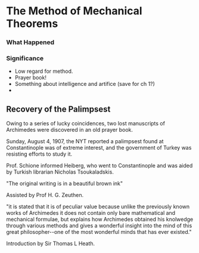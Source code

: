 # The Method of Mechanical Theorems

### What Happened
### Significance
* Low regard for method.
* Prayer book!
* Something about intelligence and artifice (save for ch 1?)
* 

## Recovery of the Palimpsest
Owing to a series of lucky coincidences, two lost manuscripts of Archimedes were discovered in an old prayer book.

Sunday, August 4, 1907, the NYT reported a palimpsest found at Constantinople was of extreme interest, and the government of Turkey was resisting efforts to study it.

Prof. Schione informed Heiberg, who went to Constantinople and was aided by Turkish librarian Nicholas Tsoukaladskis.

"The original writing is in a beautiful brown ink"

Assisted by Prof H. G. Zeuthen.

"it is stated that it is of peculiar value because unlike the previously known works of Archimedes it does not contain only bare mathematical and mechanical formulae, but explains how Archimedes obtained his knolwedge through various methods and gives a wonderful insight into the mind of this great philosopher--one of the most wonderful minds that has ever existed."

Introduction by Sir Thomas L Heath.
